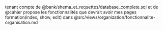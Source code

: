 tenant compte de @bank/shema_et_requettes/database_complete.sql et de @cahier propose les fonctionnalités que devrait avoir mes pages formation(index, show, edit) dans @src/views/organization/fonctionnalite-organisation.md
